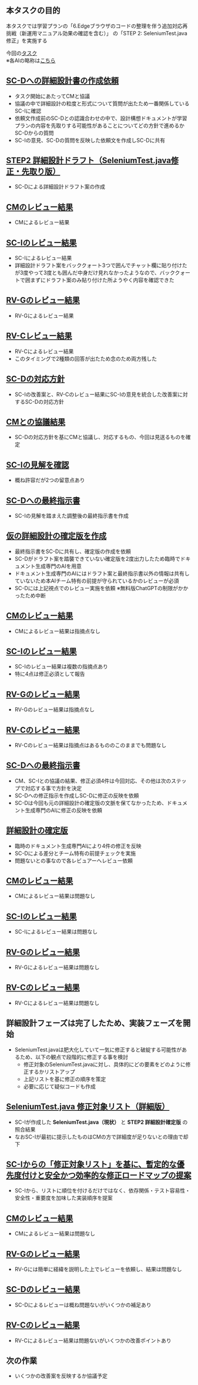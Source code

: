 本タスクの目的
---
本タスクでは学習プランの「6.Edgeブラウザのコードの整理を伴う追加対応再挑戦（新運用マニュアル効果の確認を含む）」 の「STEP 2: SeleniumTest.java 修正」を実施する

今回の[タスク](https://github.com/uni-senbei/selenium-test-project/issues/3)  
※各AIの略称は[こちら](https://github.com/uni-senbei/selenium-test-project/blob/master/docs/AI%E3%83%81%E3%83%BC%E3%83%A0%E9%81%8B%E7%94%A8%E9%96%A2%E9%80%A3%E8%B3%87%E6%96%99/AI%E3%83%81%E3%83%BC%E3%83%A0%E3%83%A1%E3%83%B3%E3%83%90%E3%83%BC.md)  

## [SC-Dへの詳細設計書の作成依頼](https://github.com/uni-senbei/selenium-test-project/issues/3#issue-3337656396)
- タスク開始にあたってCMと協議
- 協議の中で詳細設計の粒度と形式について質問が出たため一番関係しているSC-Iに確認
- 依頼文作成前のSC-Dとの認識合わせの中で、設計構想ドキュメントが学習プランの内容を先取りする可能性があることについてどの方針で進めるかSC-Dからの質問
- SC-Iの意見、SC-Dの質問を反映した依頼文を作成しSC-Dに共有

## [STEP2 詳細設計ドラフト（SeleniumTest.java修正・先取り版）](https://github.com/uni-senbei/selenium-test-project/issues/3#issuecomment-3205835431)
- SC-Dによる詳細設計ドラフト案の作成

## [CMのレビュー結果](https://github.com/uni-senbei/selenium-test-project/issues/3#issuecomment-3208601821)
- CMによるレビュー結果

## [SC-Iのレビュー結果](https://github.com/uni-senbei/selenium-test-project/issues/3#issuecomment-3208631754)
- SC-Iによるレビュー結果
- 詳細設計ドラフト案をバッククォート3つで囲んでチャット欄に貼り付けたが3度やって3度とも囲んだ中身だけ見れなかったようなので、バッククォートで囲まずにドラフト案のみ貼り付けた所ようやく内容を確認できた

## [RV-Gのレビュー結果](https://github.com/uni-senbei/selenium-test-project/issues/3#issuecomment-3208643741)
- RV-Gによるレビュー結果

## [RV-Cレビュー結果](https://github.com/uni-senbei/selenium-test-project/issues/3#issuecomment-3208661380)
- RV-Cによるレビュー結果
- このタイミングで2種類の回答が出たため念のため両方残した

## [SC-Dの対応方針](https://github.com/uni-senbei/selenium-test-project/issues/3#issuecomment-3212650411)
- SC-Iの改善案と、RV-Cのレビュー結果にSC-Iの意見を統合した改善案に対するSC-Dの対応方針

## [CMとの協議結果](https://github.com/uni-senbei/selenium-test-project/issues/3#issuecomment-3212707433)
- SC-Dの対応方針を基にCMと協議し、対応するもの、今回は見送るものを確定

## [SC-Iの見解を確認](https://github.com/uni-senbei/selenium-test-project/issues/3#issuecomment-3213757489)
- 概ね許容だが2つの留意点あり

## [SC-Dへの最終指示書](https://github.com/uni-senbei/selenium-test-project/issues/3#issuecomment-3213792726)
- SC-Iの見解を踏まえた調整後の最終指示書を作成

## [仮の詳細設計の確定版を作成](https://github.com/uni-senbei/selenium-test-project/issues/3#issuecomment-3214088732)
- 最終指示書をSC-Dに共有し、確定版の作成を依頼
- SC-Dがドラフト案を踏襲できていない確定版を2度出力したため臨時でドキュメント生成専門のAIを用意
- ドキュメント生成専門のAIにはドラフト案と最終指示書以外の情報は共有していないため本AIチーム特有の前提が守られているかのレビューが必須
- SC-Dには上記視点でのレビュー実施を依頼
※無料版ChatGPTの制限がかかったため中断

## [CMのレビュー結果](https://github.com/uni-senbei/selenium-test-project/issues/3#issuecomment-3217557291)
- CMによるレビュー結果は指摘点なし

## [SC-Iのレビュー結果](https://github.com/uni-senbei/selenium-test-project/issues/3#issuecomment-3217561435)
- SC-Iのレビュー結果は複数の指摘点あり
- 特に4点は修正必須として報告

## [RV-Gのレビュー結果](https://github.com/uni-senbei/selenium-test-project/issues/3#issuecomment-3217562375)
- RV-Gのレビュー結果は指摘点なし

## [RV-Cのレビュー結果](https://github.com/uni-senbei/selenium-test-project/issues/3#issuecomment-3217563139)
- RV-Cのレビュー結果は指摘点はあるもののこのままでも問題なし

## [SC-Dへの最終指示書](https://github.com/uni-senbei/selenium-test-project/issues/3#issuecomment-3219714529)
- CM、SC-Iとの協議の結果、修正必須4件は今回対応、その他は次のステップで対応する事で方針を決定
- SC-Dへの修正指示を作成しSC-Dに修正の反映を依頼
- SC-Dは今回も元の詳細設計の確定版の文脈を保てなかったため、ドキュメント生成専門のAIに修正の反映を依頼

## [詳細設計の確定版](https://github.com/uni-senbei/selenium-test-project/issues/3#issuecomment-3219860042)
- 臨時のドキュメント生成専門AIにより4件の修正を反映
- SC-Dによる差分とチーム特有の前提チェックを実施
- 問題ないとの事なので各レビュアーへレビュー依頼

## [CMのレビュー結果](https://github.com/uni-senbei/selenium-test-project/issues/3#issuecomment-3222152296)
- CMによるレビュー結果は問題なし

## [SC-Iのレビュー結果](https://github.com/uni-senbei/selenium-test-project/issues/3#issuecomment-3222156363)
- SC-Iによるレビュー結果は問題なし

## [RV-Gのレビュー結果](https://github.com/uni-senbei/selenium-test-project/issues/3#issuecomment-3222170461)
- RV-Gによるレビュー結果は問題なし

## [RV-Cのレビュー結果](https://github.com/uni-senbei/selenium-test-project/issues/3#issuecomment-3222184811)
- RV-Cによるレビュー結果は問題なし

## 詳細設計フェーズは完了したため、実装フェーズを開始
- SeleniumTest.javaは肥大化していて一気に修正すると破綻する可能性があるため、以下の観点で段階的に修正する事を検討
  - 修正対象のSeleniumTest.javaに対し、具体的にどの要素をどのように修正するかリストアップ
  - 上記リストを基に修正の順序を策定
  - 必要に応じて疑似コードも作成

## [SeleniumTest.java 修正対象リスト（詳細版）](https://github.com/uni-senbei/selenium-test-project/issues/3#issuecomment-3227399022)
- SC-Iが作成した **SeleniumTest.java（現状）** と **STEP2 詳細設計確定版** の照合結果
- なおSC-Iが最初に提示したものはCMの方で詳細度が足りないとの理由で却下

## [SC-Iからの「修正対象リスト」を基に、暫定的な優先度付けと安全かつ効率的な修正ロードマップの提案](https://github.com/uni-senbei/selenium-test-project/issues/3#issuecomment-3227481332)
- SC-Iから、リストに順位を付けるだけではなく、依存関係・テスト容易性・安全性・重要度を加味した実装順序を提案

## [CMのレビュー結果](https://github.com/uni-senbei/selenium-test-project/issues/3#issuecomment-3227498305)
- CMによるレビュー結果は問題なし

## [RV-Gのレビュー結果](https://github.com/uni-senbei/selenium-test-project/issues/3#issuecomment-3227540829)
- RV-Gには簡単に経緯を説明した上でレビューを依頼し、結果は問題なし

## [SC-Dのレビュー結果](https://github.com/uni-senbei/selenium-test-project/issues/3#issuecomment-3230517301)
- SC-Dによるレビューは概ね問題ないがいくつかの補足あり

## [RV-Cのレビュー結果](https://github.com/uni-senbei/selenium-test-project/issues/3#issuecomment-3230531018)
- RV-Cによるレビュー結果は問題ないがいくつかの改善ポイントあり

## 次の作業
- いくつかの改善案を反映するか協議予定
